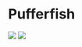 # Pufferfish
![](https://raw.githubusercontent.com/45rfew/Starblast-mods-n-objs/master/Img/pufferfish.png)
![](https://raw.githubusercontent.com/45rfew/Starblast-mods-n-objs/master/Img/pufferfish2.png)
